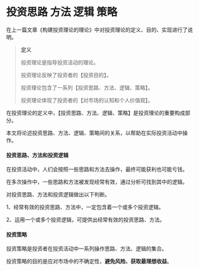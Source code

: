 # 投资思路 方法 逻辑 策略

在上一篇文章《构建投资理论的理论》中对投资理论的定义、目的、实现进行了说明。

> **定义**
>
> 投资理论是指导投资活动的理论。
>
> 投资理论反映了投资者的【投资目的】。
>
> 投资理论包含了一系列【投资思路、方法、逻辑、策略】。
>
> 投资理论体现了投资者的【对市场的认知和个人价值观】。

在投资理论的定义中，【投资思路、方法、逻辑、策略】是投资理论的重要构成部分。

本文将论述投资思路、方法、逻辑、策略间的关系，以帮助在实际投资活动中操作。

#### 投资思路、方法和投资逻辑

在投资活动中，人们会按照一些思路和方法去操作，最终可能获利也可能亏钱。

在多次操作中，一些思路和方法被发现经常有效，通过分析可找到其中的逻辑。

对投资思路、方法和投资逻辑做出以下判断。

1、经常有效的投资思路、方法中，一定包含着一个或多个投资逻辑。

2、运用一个或多个投资逻辑，可提供出经常有效的投资思路、方法。

#### 投资策略

投资策略是投资者在投资活动中一系列操作思路、方法、逻辑的集合。

投资策略的目的是应对市场中的不确定性，**避免风险、获取最理想收益**。

